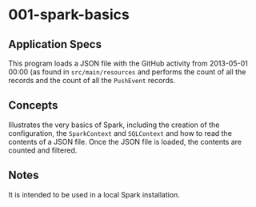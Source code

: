 # 001-spark-basics

## Application Specs
This program loads a JSON file with the GitHub activity from 2013-05-01 00:00 (as found in `src/main/resources` and performs the count of all the records and the count of all the `PushEvent` records.

## Concepts
Illustrates the very basics of Spark, including the creation of the configuration, the `SparkContext` and `SQLContext` and how to read the contents of a JSON file.
Once the JSON file is loaded, the contents are counted and filtered.

## Notes
It is intended to be used in a local Spark installation.
